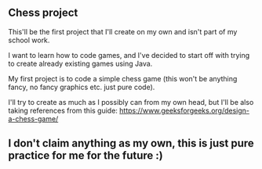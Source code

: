  ## Chess project

This'll be the first project that I'll create on my own and isn't part of my school work.

I want to learn how to code games, and I've decided to start off with trying to create already existing games using Java.

My first project is to code a simple chess game (this won't be anything fancy, no fancy graphics etc. just pure code).

I'll try to create as much as I possibly can from my own head, but I'll be also taking references from this guide: https://www.geeksforgeeks.org/design-a-chess-game/

## I don't claim anything as my own, this is just pure practice for me for the future :)
